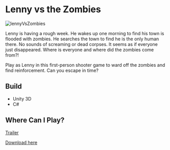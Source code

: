 # Lenny vs the Zombies

![lennyVsZombies](https://user-images.githubusercontent.com/10392876/190717495-7442a23f-5ad1-40c2-8baa-c7517e568d08.png)

Lenny is having a rough week. He wakes up one morning to find his town is flooded with zombies. He searches the town to find he is the only human there. No sounds of screaming or dead corpses. It seems as if everyone just disappeared. Where is everyone and where did the zombies come from?!

Play as Lenny in this first-person shooter game to ward off the zombies and find reinforcement. Can you escape in time?

## Build
* Unity 3D
* C#

## Where Can I Play?
[Trailer](https://youtu.be/jsoFTFeLc8E)

[Download here](https://jenktam.itch.io/lenny-vs-the-zombies)
